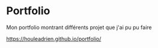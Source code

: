 # Portfolio

Mon portfolio montrant différents projet que j'ai pu pu faire

https://houleadrien.github.io/portfolio/
